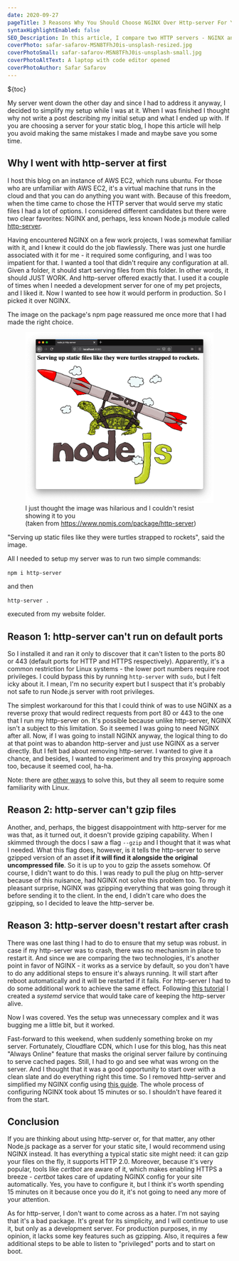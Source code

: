 ```yaml
---
date: 2020-09-27
pageTitle: 3 Reasons Why You Should Choose NGINX Over Http-server For Your Static Site
syntaxHighlightEnabled: false
SEO_Description: In this article, I compare two HTTP servers - NGINX and http-server - after getting hands-on practical experience with both technologies during the development of this blog.
coverPhoto: safar-safarov-MSN8TFhJ0is-unsplash-resized.jpg
coverPhotoSmall: safar-safarov-MSN8TFhJ0is-unsplash-small.jpg
coverPhotoAltText: A laptop with code editor opened
coverPhotoAuthor: Safar Safarov
---
```


${toc}

My server went down the other day and since I had to address it anyway, I decided to simplify my setup while I was at it. When I was finished I thought why not write a post describing my initial setup and what I ended up with. If you are choosing a server for your static blog, I hope this article will help you avoid making the same mistakes I made and maybe save you some time.

## Why I went with http-server at first

I host this blog on an instance of AWS EC2, which runs ubuntu. For those who are unfamiliar with AWS EC2, it's a virtual machine that runs in the cloud and that you can do anything you want with. Because of this freedom, when the time came to chose the HTTP server that would serve my static files I had a lot of options. I considered different candidates but there were two clear favorites: NGINX and, perhaps, less known Node.js module called [http-server](https://www.npmjs.com/package/http-server).

Having encountered NGINX on a few work projects, I was somewhat familiar with it, and I knew it could do the job flawlessly. There was just one hurdle associated with it for me - it required some configuring, and I was too impatient for that. I wanted a tool that didn't require any configuration at all. Given a folder, it should start serving files from this folder. In other words, it should JUST WORK. And http-server offered exactly that. I used it a couple of times when I needed a development server for one of my pet projects, and I liked it. Now I wanted to see how it would perform in production. So I picked it over NGINX. 

The image on the package's npm page reassured me once more that I had made the right choice.

<figure>
    <img src="/assets/images/http-server.png" alt="An image of a turtle strapped to a rocket, which has 'v8' on its side. Underneath it all is a word 'Node.js'" />
    <span class="image-caption">I just thought the image was hilarious and I couldn't resist showing it to you <br/>(taken from <a href="https://www.npmjs.com/package/http-server">https://www.npmjs.com/package/http-server</a>)</span>
</figure>

"Serving up static files like they were turtles strapped to rockets", said the image.

All I needed to setup my server was to run two simple commands:

`npm i http-server`

and then

`http-server .` 

executed from my website folder.

## Reason 1: http-server can't run on default ports
So I installed it and ran it only to discover that it can't listen to the ports 80 or 443 (default ports for HTTP and HTTPS respectively). Apparently, it's a common restriction for Linux systems - the lower port numbers require root privileges. I could bypass this by running `http-server` with `sudo`, but I felt icky about it. I mean, I'm no security expert but I suspect that it's probably not safe to run Node.js server with root privileges.

The simplest workaround for this that I could think of was to use NGINX as a reverse proxy that would redirect requests from port 80 or 443 to the one that I run my http-server on. It's possible because unlike http-server, NGINX isn't a subject to this limitation. So it seemed I was going to need NGINX after all. Now, if I was going to install NGINX anyway, the logical thing to do at that point was to abandon http-server and just use NGINX as a server directly. But I felt bad about removing http-server. I wanted to give it a chance, and besides, I wanted to experiment and try this proxying approach too, because it seemed cool, ha-ha.

Note: there are [other ways](https://stackoverflow.com/questions/413807/is-there-a-way-for-non-root-processes-to-bind-to-privileged-ports-on-linux) to solve this, but they all seem to require some familiarity with Linux.

## Reason 2: http-server can't gzip files
Another, and, perhaps, the biggest disappointment with http-server for me was that, as it turned out, it doesn't provide gziping capability. When I skimmed through the docs I saw a flag `--gzip` and I thought that it was what I needed. What this flag does, however, is it tells the http-server to serve gzipped version of an asset **if it will find it alongside the original uncompressed file**. So it is up to you to gzip the assets somehow. Of course, I didn't want to do this. I was ready to pull the plug on http-server because of this nuisance, had NGINX not solve this problem too. To my pleasant surprise, NGINX was gzipping everything that was going through it before sending it to the client. In the end, I didn't care who does the gzipping, so I decided to leave the http-server be.

## Reason 3: http-server doesn't restart after crash
There was one last thing I had to do to ensure that my setup was robust. in case if my http-server was to crash, there was no mechanism in place to restart it. And since we are comparing the two technologies, it's another point in favor of NGINX - it works as a service by default, so you don't have to do any additional steps to ensure it's always running. It will start after reboot automatically and it will be restarted if it fails. For http-server I had to do some additional work to achieve the same effect.
Following [this tutorial](https://rollout.io/blog/running-node-js-linux-systemd/) I created a *systemd* service that would take care of keeping the http-server alive. 

Now I was covered. Yes the setup was unnecessary complex and it was bugging me a little bit, but it worked.

Fast-forward to this weekend, when suddenly something broke on my server. Fortunately, Cloudflare CDN, which I use for this blog, has this neat "Always Online" feature that masks the original server failure by continuing to serve cached pages. Still, I had to go and see what was wrong on the server. And I thought that it was a good opportunity to start over with a clean slate and do everything right this time. So I removed http-server and simplified my NGINX config using [this guide](https://medium.com/@jasonrigden/how-to-host-a-static-website-with-nginx-8b2dd0c5b301). The whole process of configuring NGINX took about 15 minutes or so. I shouldn't have feared it from the start.

## Conclusion
If you are thinking about using http-server or, for that matter, any other Node.js package as a server for your static site, I would recommend using NGINX instead. It has everything a typical static site might need: it can gzip your files on the fly, it supports HTTP 2.0. Moreover, because it's very popular, tools like *certbot* are aware of it, which makes enabling HTTPS a breeze - *certbot* takes care of updating NGINX config for your site automatically. Yes, you have to configure it, but I think it's worth spending 15 minutes on it because once you do it, it's not going to need any more of your attention.

As for http-server, I don't want to come across as a hater. I'm not saying that it's a bad package. It's great for its simplicity, and I will continue to use it, but only as a development server. For production purposes, in my opinion, it lacks some key features such as gzipping. Also, it requires a few additional steps to be able to listen to "privileged" ports and to start on boot. 


